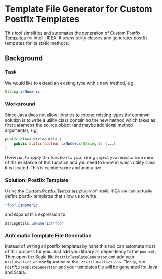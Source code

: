 # Template File Generator for Custom Postfix Templates
This tool simplifies and automates the generation of [Custom Postfix Tempaltes](https://github.com/xylo/intellij-postfix-templates) for Intellij IDEA.  It scans utility classes and generates postfix templates for its static methods.

## Background

### Task

We would like to extend an existing type with a new method, e.g.
```java
String.isNumeric
```

### Workaround

Since Java does not allow libraries to extend existing types the common solution is to write a utility class containing the new method which takes as first parameter the source object (and maybe additional method arguments), e.g.
```java
public class StringUtils {
    public static boolean isNumeric(String s) {...}
}
```

However, to apply this function to your string object you need to be aware of the existence of this function and you need to know in which utility class it is located.  This is combersome and unintuitive.

### Solution: Postfix Template

Using the [Custom Postfix Tempaltes](https://github.com/xylo/intellij-postfix-templates) plugin of Intellij IDEA we can actually define postfix templates that allow us to write
```java
"foo".isNumeric
```

and expand this expression to
```java
StringUtils.isNumeric("foo")
```

### Automatic Template File Generation

Instead of writing all postfix templates by hand this tool can automate most of this process for you.
Just add your library as dependency to the `pom.xml`.
Then open the Scala file `PostfixTemplateGenerator` and add your `UtilsCollection` configuration to the list `utilsCollections`.
Finally, run `PostfixTemplateGenerator` and your templates file will be generated for Java and Scala.

